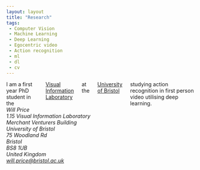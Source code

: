 ```yaml
---
layout: layout
title: "Research"
tags:
 - Computer Vision
 - Machine Learning
 - Deep Learning
 - Egocentric video
 - Action recognition
 - ml
 - dl
 - cv
---
```


<div class="row">
  <div class="eight columns">
  I am a first year PhD student in the 
  <a href="http://www.cs.bris.ac.uk/">Visual Information Laboratory</a> at the 
  <a href="http://www.cs.bris.ac.uk/">University of Bristol</a>
  studying action recognition in first person video utilising deep learning.
  </div>

  <div class="four columns">
  <address>
  Will Price<br>
  1.15 Visual Information Laboratory<br>
  Merchant Venturers Building<br>
  University of Bristol<br>
  75 Woodland Rd<br>
  Bristol<br>
  BS8 1UB<br>
  United Kingdom<br>
  <a href="mailto:will.price@bristol.ac.uk">will.price@bristol.ac.uk</a>
  </address>
  </div>
</div>
